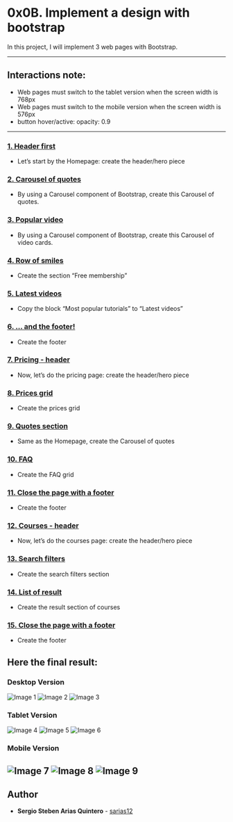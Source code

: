 # 0x0B. Implement a design with bootstrap

In this project, I will implement 3 web pages with Bootstrap.

---
## Interactions note:

* Web pages must switch to the tablet version when the screen width is 768px
* Web pages must switch to the mobile version when the screen width is 576px
* button hover/active: opacity: 0.9

---

### [ 1. Header first](./0-homepage.html)
* Let’s start by the Homepage: create the header/hero piece


### [2. Carousel of quotes](./1-homepage.html)
* By using a Carousel component of Bootstrap, create this Carousel of quotes.


### [3. Popular video](./2-homepage.html)
* By using a Carousel component of Bootstrap, create this Carousel of video cards.


### [4. Row of smiles](./3-homepage.html)
* Create the section “Free membership”


### [5. Latest videos](./4-homepage.html)
* Copy the block “Most popular tutorials” to “Latest videos”



### [6. ... and the footer!](./homepage.html)
* Create the footer


### [7. Pricing - header ](./0-pricing.html)
* Now, let’s do the pricing page: create the header/hero piece


### [8. Prices grid](./1-pricing.html)
* Create the prices grid


### [9. Quotes section ](./2-pricing.html)
* Same as the Homepage, create the Carousel of quotes


### [10. FAQ](./3-pricing.html)
* Create the FAQ grid


### [11. Close the page with a footer](./pricing.html)
* Create the footer


### [12. Courses - header](./0-courses.html)
* Now, let’s do the courses page: create the header/hero piece


### [13. Search filters ](./1-courses.html)
* Create the search filters section


### [14. List of result](./2-courses.html)
* Create the result section of courses


### [15. Close the page with a footer](./courses.html)
* Create the footer


## Here the final result:


### Desktop Version

![Image 1](./Desktop/01_SMILESCHOOL_LANDING_desktop@2x.png)
![Image 2](./Desktop/02_SMILESCHOOL_PRICING_desktop@2x.png)
![Image 3](./Desktop/03_SMILESCHOOL_COURSES_desktop@2x.png)


### Tablet Version

![Image 4](./Tablet/01_SMILESCHOOL_LANDING_tablet@2x.png)
![Image 5](./Tablet/02_SMILESCHOOL_PRICING_tablet@2x.png)
![Image 6](./Tablet/03_SMILESCHOOL_COURSES_tablet@2x.png)


### Mobile Version

![Image 7](./Mobile/01_SMILESCHOOL_LANDING_mobile@2x.png)
![Image 8](./Mobile/02_SMILESCHOOL_PRICING_mobile@2x.png)
![Image 9](./Mobile/03_SMILESCHOOL_COURSES_mobile@2x.png)
---

## Author
* **Sergio Steben Arias Quintero** - [sarias12](https://github.com/sarias12)
